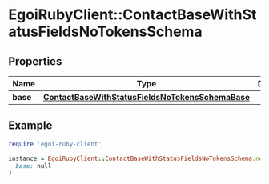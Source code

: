 # EgoiRubyClient::ContactBaseWithStatusFieldsNoTokensSchema

## Properties

| Name | Type | Description | Notes |
| ---- | ---- | ----------- | ----- |
| **base** | [**ContactBaseWithStatusFieldsNoTokensSchemaBase**](ContactBaseWithStatusFieldsNoTokensSchemaBase.md) |  | [optional] |

## Example

```ruby
require 'egoi-ruby-client'

instance = EgoiRubyClient::ContactBaseWithStatusFieldsNoTokensSchema.new(
  base: null
)
```

